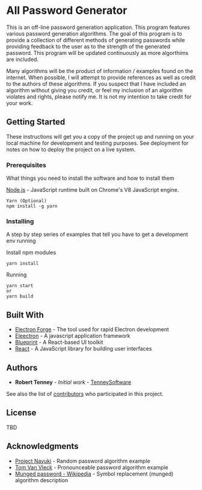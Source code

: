 # All Password Generator

This is an off-line password generation application. This program features various password generation algorithms. The goal of this program is to provide a collection of different methods of generating passwords while providing feedback to the user as to the strength of the generated password. This program will be updated continuously as more algorthims are included.

Many algorithms will be the product of information / examples found on the internet. When possible, I will attempt to provide references as well as credit to the authors of these algorithms. If you suspect that I have included an algorithm without giving you credit, or feel my inclusion of an algorithm violates and rights, please notify me. It is not my intention to take credit for your work.

## Getting Started

These instructions will get you a copy of the project up and running on your local machine for development and testing purposes. See deployment for notes on how to deploy the project on a live system.

### Prerequisites

What things you need to install the software and how to install them

[Node.js](https://nodejs.org/en/) - JavaScript runtime built on Chrome's V8 JavaScript engine.
```
Yarn (Optional)
npm install -g yarn
```

### Installing

A step by step series of examples that tell you have to get a development env running

Install npm modules

```
yarn install
```

Running

```
yarn start
or
yarn build
```

## Built With

* [Electron Forge](https://electronforge.io/) - The tool used for rapid Electron development
* [Eleectron](https://electronjs.org/) - A javascript application framework
* [Blueprint](http://blueprintjs.com/) - A React-based UI toolkit
* [React](https://reactjs.org/) - A JavaScript library for building user interfaces

## Authors

* **Robert Tenney** - *Initial work* - [TenneySoftware](http://www.tenneysoftware.com/)

See also the list of [contributors](https://github.com/your/project/contributors) who participated in this project.

## License

TBD

<!-- This project is licensed under the MIT License - see the [LICENSE.md](LICENSE.md) file for details -->

## Acknowledgments

* [Project Nayuki](https://www.nayuki.io/page/random-password-generator-javascript) - Random password algorithm example
* [Tom Van Vleck](http://multicians.org/thvv/gpw-js.html) - Pronounceable password algorithm example
* [Munged password - Wikipedia](https://en.wikipedia.org/wiki/Munged_password) - Symbol replacement (munged) algorithm description
